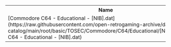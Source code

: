 <table>
<tr><th>Name</th><th>Size</th></tr>
<tr><td>[Commodore C64 - Educational - [NIB].dat](https://raw.githubusercontent.com/open-retrogaming-archive/dat-catalog/main/root/basic/TOSEC/Commodore/C64/Educational/[NIB]/Commodore C64 - Educational - [NIB].dat)</td><td>85659</td></tr>
</table>
